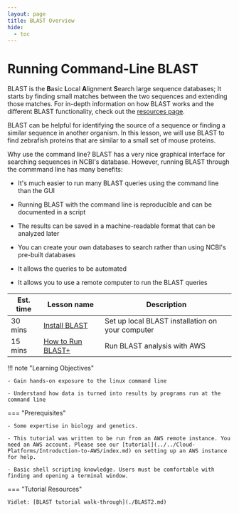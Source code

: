 ```yaml
---
layout: page
title: BLAST Overview
hide:
  - toc
---
```



Running Command-Line BLAST
=============================


BLAST is the **B**asic **L**ocal **A**lignment **S**earch large sequence databases; It starts by finding small matches between the two sequences and extending those matches.  For in-depth information on how BLAST works and the different BLAST functionality, check out the [resources page](https://blast.ncbi.nlm.nih.gov/Blast.cgi).

BLAST can be helpful for identifying the source of a sequence or finding a similar sequence in another organism.  In this lesson, we will use BLAST to find zebrafish proteins that are similar to a small set of mouse proteins.

Why use the command line?
BLAST has a very nice graphical interface for searching sequences in NCBI's database.
However, running BLAST through the commmand line has many benefits:

- It's much easier to run many BLAST queries using the command line than the GUI

- Running BLAST with the command line is reproducible and can be documented in a script

- The results can be saved in a machine-readable format that can be analyzed later

- You can create your own databases to search rather than using NCBI's pre-built databases

- It allows the queries to be automated

- It allows you to use a remote computer to run the BLAST queries

Est. time | Lesson name | Description
--- | --- | ---
30 mins | [Install BLAST](../BLAST-Command-Line/BLAST3.md) | Set up local BLAST installation on your computer
15 mins | [How to Run BLAST+](../BLAST-Command-Line/BLAST4.md) | Run BLAST analysis with AWS

!!! note "Learning Objectives"

    - Gain hands-on exposure to the linux command line

    - Understand how data is turned into results by programs run at the command line

=== "Prerequisites"

    - Some expertise in biology and genetics.

    - This tutorial was written to be run from an AWS remote instance. You need an AWS account. Please see our [tutorial](../../Cloud-Platforms/Introduction-to-AWS/index.md) on setting up an AWS instance for help.

    - Basic shell scripting knowledge. Users must be comfortable with finding and opening a terminal window.

=== "Tutorial Resources"

    Vidlet: [BLAST tutorial walk-through](./BLAST2.md)
